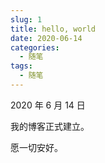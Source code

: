```yaml
---
slug: 1
title: hello, world
date: 2020-06-14
categories:
  - 随笔
tags:
  - 随笔
---
```


2020 年 6 月 14 日

我的博客正式建立。

愿一切安好。